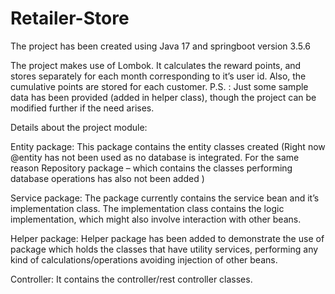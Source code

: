 # Retailer-Store

The project has been created using Java 17 and springboot version 3.5.6

The project makes use of Lombok.
It calculates the reward points, and stores separately for each month corresponding to it’s user id. Also, the cumulative points are stored for each customer. 
P.S. : Just some sample data has been provided (added in helper class), though the project can be modified further if the need arises.

Details about the project module:

Entity package:
This package contains the entity classes created (Right now @entity has not been used as no database is integrated. For the same reason Repository package – which contains the classes performing database operations has also not been added )

Service package:
The package currently contains the service bean and it’s implementation class. The implementation class contains the logic implementation, which might also involve interaction with other beans.

Helper package:
Helper package has been added to demonstrate the use of package which holds the classes that have utility services, performing any kind of calculations/operations avoiding injection of other beans.

Controller:
It contains the controller/rest controller classes.
